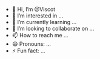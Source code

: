 - 👋 Hi, I’m @Viscot
- 👀 I’m interested in ...
- 🌱 I’m currently learning ...
- 💞️ I’m looking to collaborate on ...
- 📫 How to reach me ...
- 😄 Pronouns: ...
- ⚡ Fun fact: ...

<!---
Viscot/Viscot is a ✨ special ✨ repository because its `README.md` (this file) appears on your GitHub profile.
You can click the Preview link to take a look at your changes.
--->
